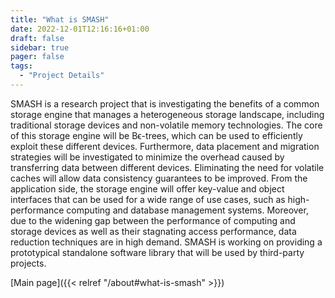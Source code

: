 ```yaml
---
title: "What is SMASH"
date: 2022-12-01T12:16:16+01:00
draft: false
sidebar: true
pager: false
tags:
  - "Project Details"
---
```


SMASH is a research project that is investigating the benefits of a common storage engine that manages a heterogeneous storage landscape, including traditional storage devices and non-volatile memory technologies. The core of this storage engine will be Bϵ-trees, which can be used to efficiently exploit these different devices. Furthermore, data placement and migration strategies will be investigated to minimize the overhead caused by transferring data between different devices. Eliminating the need for volatile caches will allow data consistency guarantees to be improved. From the application side, the storage engine will offer key-value and object interfaces that can be used for a wide range of use cases, such as high-performance computing and database management systems. Moreover, due to the widening gap between the performance of computing and storage devices as well as their stagnating access performance, data reduction techniques are in high demand. SMASH is working on providing a prototypical standalone software library that will be used by third-party projects.

[Main page]({{< relref "/about#what-is-smash" >}})


